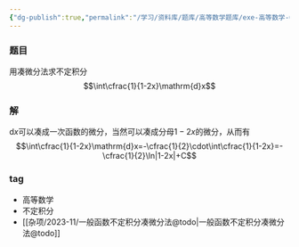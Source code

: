 ```yaml
---
{"dg-publish":true,"permalink":"/学习/资料库/题库/高等数学题库/exe-高等数学-00000001/","dgPassFrontmatter":true}
---
```


### 题目
用凑微分法求不定积分
$$\int\cfrac{1}{1-2x}\mathrm{d}x$$
### 解
$\mathrm{d}x$可以凑成一次函数的微分，当然可以凑成分母$1-2x$的微分，从而有
$$\int\cfrac{1}{1-2x}\mathrm{d}x=-\cfrac{1}{2}\cdot\int\cfrac{1}{1-2x}=-\cfrac{1}{2}\ln|1-2x|+C$$
### tag
- 高等数学
- 不定积分
- [[杂项/2023-11/一般函数不定积分凑微分法@todo\|一般函数不定积分凑微分法@todo]]